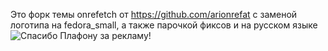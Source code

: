 Это форк темы onrefetch от https://github.com/arionrefat с заменой логотипа на fedora_small, а также парочкой фиксов и на русском языке
![Спасибо Плафону за рекламу!](https://i.imgur.com/EnJvqN9.png)
